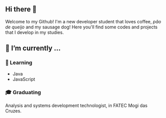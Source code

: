 ## Hi there 👋
Welcome to my Github! I'm a new developer student that loves coffee, *pão de queijo* and my sausage dog!  Here you'll find some codes and projects that I develop in my studies.

## :calendar: I’m currently ...
### 🌱 Learning
* Java
* JavaScript
### :mortar_board: Graduating  
Analysis and systems development technologist, in FATEC Mogi das Cruzes.
<!--
**ThaisMignoli/ThaisMignoli** is a ✨ _special_ ✨ repository because its `README.md` (this file) appears on your GitHub profile.

Here are some ideas to get you started:

- 🔭 I’m currently working on ...
- 🌱 I’m currently learning ...
- 👯 I’m looking to collaborate on ...
- 🤔 I’m looking for help with ...
- 💬 Ask me about ...
- 📫 How to reach me: ...
- 😄 Pronouns: ...
- ⚡ Fun fact: ...
-->
